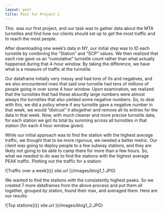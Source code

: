 ```yaml
---
layout: post
title: Post for Project 1
---
```


This  was our first project, and our task was to gather data about the MTA turnstiles and find how our clients should set up to get the most traffic and to reach the most people.

After downloading one week’s data in NY, our initial step was to ID each turnstile by combining the “Station” and “SCP” values. We then realized that each row gave us an “cumulative” turnstile count rather than what actually happened during that 4-hour window. By taking the difference, we have what is a measure of traffic at the turnstile.

Our dataframe initially very messy and had tons of 0s and negatives, and we also encountered rows that said one turnstile had tens of millions of people going in over some 4 hour window. Upon examination, we realized that the turnstiles that had these absurdly large numbers were almost always the turnstiles that also yielded some negative numbers. So, to deal with this, we did a policy where if any turnstile gave a negative number in that week, we would “distrust” it altogether and remove all its entries for the data in that week. Now, with much cleaner and more precise turnstile data, for each station we got its total by summing across all turnstiles in that station (for each 4 hour window given).

While our initial approach was to find the station with the highest average traffic, we thought that to be more rigorous, we needed a better metric. Our client was going to deploy people to a few subway stations, and they are likely not going to be able to camp there for more than a few hours. So, what we needed to do was to find the stations with the highest average PEAK traffic. Plotting out the traffic for a station:


![Traffic over a week]({{ site.url }}/images/blog1_1.JPG)


We wanted to find the stations with the consistently highest peaks. So we created 7 more dataframes from the above process and put them all together, grouped by station, found their max, and averaged them. Here are our results:

![Top stations]({{ site.url }}/images/blog1_2.JPG)